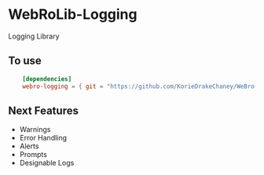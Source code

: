 
# WebRoLib-Logging
Logging Library

## To use
```  toml
    [dependencies]
    webro-logging = { git = "https://github.com/KorieDrakeChaney/WeBro-Lib/new/main/webro-logging" }
```


## Next Features
- Warnings
- Error Handling
- Alerts
- Prompts
- Designable Logs

